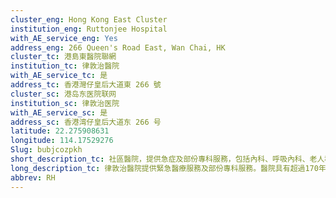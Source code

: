 ```yaml
---
cluster_eng: Hong Kong East Cluster
institution_eng: Ruttonjee Hospital
with_AE_service_eng: Yes
address_eng: 266 Queen's Road East, Wan Chai, HK
cluster_tc: 港島東醫院聯網
institution_tc: 律敦治醫院
with_AE_service_tc: 是
address_tc: 香港灣仔皇后大道東 266 號
cluster_sc: 港岛东医院联网
institution_sc: 律敦治医院
with_AE_service_sc: 是
address_sc: 香港湾仔皇后大道东 266 号
latitude: 22.275908631
longitude: 114.17529276
Slug: bubjcozpkh
short_description_tc: 社區醫院，提供急症及部份專科服務，包括內科、呼吸內科、老人科及外科。
long_description_tc: 律敦治醫院提供緊急醫療服務及部份專科服務。醫院具有超過170年歷史，曾用作海員及軍事醫院，後期專門為肺結核病患者提供服務。1991年正式成為一間全科醫院。醫院大樓已重建，而服務範圍更貼合社區的需求。1998年，律敦治醫院與鄧肇堅醫院已進行管理合併，進一步節省資源和提高效率。
abbrev: RH
---
```

